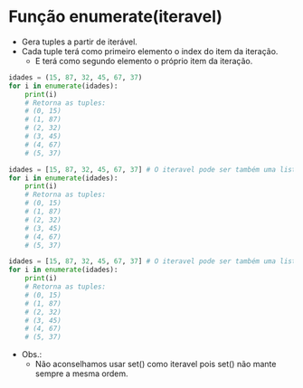 # Função enumerate(iteravel)
- Gera tuples a partir de iterável.
- Cada tuple terá como primeiro elemento o index do item da iteração.
    - E terá como segundo elemento o próprio item da iteração. 

```python
idades = (15, 87, 32, 45, 67, 37)
for i in enumerate(idades):
    print(i)
    # Retorna as tuples:
    # (0, 15)
    # (1, 87)
    # (2, 32)
    # (3, 45)
    # (4, 67)
    # (5, 37)
``` 

```python
idades = [15, 87, 32, 45, 67, 37] # O iteravel pode ser também uma lista.
for i in enumerate(idades):
    print(i)
    # Retorna as tuples:
    # (0, 15)
    # (1, 87)
    # (2, 32)
    # (3, 45)
    # (4, 67)
    # (5, 37)
``` 

```python
idades = [15, 87, 32, 45, 67, 37] # O iteravel pode ser também uma lista.
for i in enumerate(idades):
    print(i)
    # Retorna as tuples:
    # (0, 15)
    # (1, 87)
    # (2, 32)
    # (3, 45)
    # (4, 67)
    # (5, 37)
``` 

- Obs.:
    - Não aconselhamos usar set() como iteravel pois set() não mante sempre a mesma ordem.
